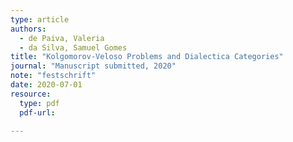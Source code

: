 ```yaml
---
type: article
authors:
  - de Paiva, Valeria
  - da Silva, Samuel Gomes
title: "Kolgomorov-Veloso Problems and Dialectica Categories"
journal: "Manuscript submitted, 2020"
note: "festschrift"
date: 2020-07-01
resource:
  type: pdf
  pdf-url: 

---
```



